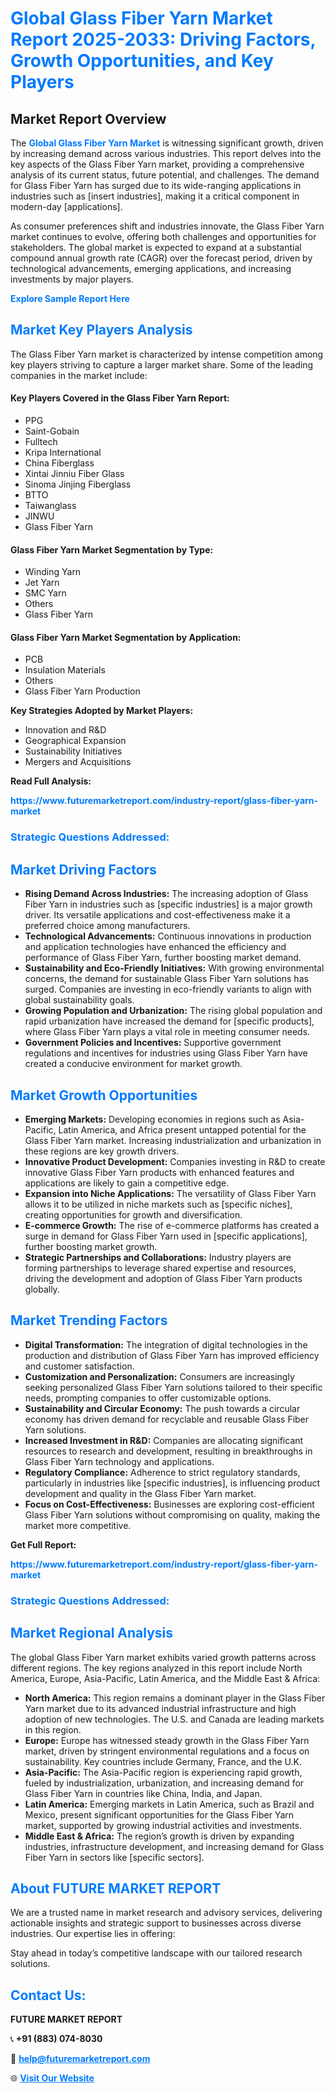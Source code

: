 <h1 style="color: #007BFF;">Global Glass Fiber Yarn Market Report 2025-2033: Driving Factors, Growth Opportunities, and Key Players</h1>

<section id="overview">
<h2>Market Report Overview</h2>
<p>The <a href="https://www.futuremarketreport.com/industry-report/glass-fiber-yarn-market" style="color: #007BFF; text-decoration: none;"><strong>Global Glass Fiber Yarn Market</strong></a> is witnessing significant growth, driven by increasing demand across various industries. This report delves into the key aspects of the Glass Fiber Yarn market, providing a comprehensive analysis of its current status, future potential, and challenges. The demand for Glass Fiber Yarn has surged due to its wide-ranging applications in industries such as [insert industries], making it a critical component in modern-day [applications].</p>
<p>As consumer preferences shift and industries innovate, the Glass Fiber Yarn market continues to evolve, offering both challenges and opportunities for stakeholders. The global market is expected to expand at a substantial compound annual growth rate (CAGR) over the forecast period, driven by technological advancements, emerging applications, and increasing investments by major players.</p>
</section>

<section id="overview">
<p><a href="https://www.futuremarketreport.com/request-sample/reportId=110586" style="color: #007BFF; text-decoration: none;"><strong>Explore Sample Report Here</strong></a></p>
</section>

<section id="key-players">
<h2 style="color: #007BFF;">Market Key Players Analysis</h2>
<p>The Glass Fiber Yarn market is characterized by intense competition among key players striving to capture a larger market share. Some of the leading companies in the market include:</p>
<h4>Key Players Covered in the Glass Fiber Yarn Report:</h4>
<ul><li>PPG</li><li>Saint-Gobain</li><li>Fulltech</li><li>Kripa International</li><li>China Fiberglass</li><li>Xintai Jinniu Fiber Glass</li><li>Sinoma Jinjing Fiberglass</li><li>BTTO</li><li>Taiwanglass</li><li>JINWU</li><li>Glass Fiber Yarn</li></ul>
<h4>Glass Fiber Yarn Market Segmentation by Type:</h4>
<ul><li>Winding Yarn</li><li>Jet Yarn</li><li>SMC Yarn</li><li>Others</li><li>Glass Fiber Yarn</li></ul>

<h4>Glass Fiber Yarn Market Segmentation by Application:</h4>
<ul><li>PCB</li><li>Insulation Materials</li><li>Others</li><li>Glass Fiber Yarn Production</li></ul>
<p><strong>Key Strategies Adopted by Market Players:</strong></p>
<ul>
<li>Innovation and R&D</li>
<li>Geographical Expansion</li>
<li>Sustainability Initiatives</li>
<li>Mergers and Acquisitions</li>
</ul>
</section>

<section>
<p><strong>Read Full Analysis: </strong></p><a href="https://www.futuremarketreport.com/industry-report/glass-fiber-yarn-market" style="color: #007BFF; text-decoration: none;"><strong>https://www.futuremarketreport.com/industry-report/glass-fiber-yarn-market</strong></a>
<h3 style="color: #007BFF;">Strategic Questions Addressed:</h3>
</section>

<section id="driving-factors">
<h2 style="color: #007BFF;">Market Driving Factors</h2>
<ul>
<li><strong>Rising Demand Across Industries:</strong> The increasing adoption of Glass Fiber Yarn in industries such as [specific industries] is a major growth driver. Its versatile applications and cost-effectiveness make it a preferred choice among manufacturers.</li>
<li><strong>Technological Advancements:</strong> Continuous innovations in production and application technologies have enhanced the efficiency and performance of Glass Fiber Yarn, further boosting market demand.</li>
<li><strong>Sustainability and Eco-Friendly Initiatives:</strong> With growing environmental concerns, the demand for sustainable Glass Fiber Yarn solutions has surged. Companies are investing in eco-friendly variants to align with global sustainability goals.</li>
<li><strong>Growing Population and Urbanization:</strong> The rising global population and rapid urbanization have increased the demand for [specific products], where Glass Fiber Yarn plays a vital role in meeting consumer needs.</li>
<li><strong>Government Policies and Incentives:</strong> Supportive government regulations and incentives for industries using Glass Fiber Yarn have created a conducive environment for market growth.</li>
</ul>
</section>

<section id="growth-opportunities">
<h2 style="color: #007BFF;">Market Growth Opportunities</h2>
<ul>
<li><strong>Emerging Markets:</strong> Developing economies in regions such as Asia-Pacific, Latin America, and Africa present untapped potential for the Glass Fiber Yarn market. Increasing industrialization and urbanization in these regions are key growth drivers.</li>
<li><strong>Innovative Product Development:</strong> Companies investing in R&D to create innovative Glass Fiber Yarn products with enhanced features and applications are likely to gain a competitive edge.</li>
<li><strong>Expansion into Niche Applications:</strong> The versatility of Glass Fiber Yarn allows it to be utilized in niche markets such as [specific niches], creating opportunities for growth and diversification.</li>
<li><strong>E-commerce Growth:</strong> The rise of e-commerce platforms has created a surge in demand for Glass Fiber Yarn used in [specific applications], further boosting market growth.</li>
<li><strong>Strategic Partnerships and Collaborations:</strong> Industry players are forming partnerships to leverage shared expertise and resources, driving the development and adoption of Glass Fiber Yarn products globally.</li>
</ul>
</section>

<section id="trending-factors">
<h2 style="color: #007BFF;">Market Trending Factors</h2>
<ul>
<li><strong>Digital Transformation:</strong> The integration of digital technologies in the production and distribution of Glass Fiber Yarn has improved efficiency and customer satisfaction.</li>
<li><strong>Customization and Personalization:</strong> Consumers are increasingly seeking personalized Glass Fiber Yarn solutions tailored to their specific needs, prompting companies to offer customizable options.</li>
<li><strong>Sustainability and Circular Economy:</strong> The push towards a circular economy has driven demand for recyclable and reusable Glass Fiber Yarn solutions.</li>
<li><strong>Increased Investment in R&D:</strong> Companies are allocating significant resources to research and development, resulting in breakthroughs in Glass Fiber Yarn technology and applications.</li>
<li><strong>Regulatory Compliance:</strong> Adherence to strict regulatory standards, particularly in industries like [specific industries], is influencing product development and quality in the Glass Fiber Yarn market.</li>
<li><strong>Focus on Cost-Effectiveness:</strong> Businesses are exploring cost-efficient Glass Fiber Yarn solutions without compromising on quality, making the market more competitive.</li>
</ul>
</section>

<section>
<p><strong>Get Full Report: </strong></p><a href="https://www.futuremarketreport.com/industry-report/glass-fiber-yarn-market" style="color: #007BFF; text-decoration: none;"><strong>https://www.futuremarketreport.com/industry-report/glass-fiber-yarn-market</strong></a>
<h3 style="color: #007BFF;">Strategic Questions Addressed:</h3>
</section>


<section id="regional-analysis">
<h2 style="color: #007BFF;">Market Regional Analysis</h2>
<p>The global Glass Fiber Yarn market exhibits varied growth patterns across different regions. The key regions analyzed in this report include North America, Europe, Asia-Pacific, Latin America, and the Middle East & Africa:</p>
<ul>
<li><strong>North America:</strong> This region remains a dominant player in the Glass Fiber Yarn market due to its advanced industrial infrastructure and high adoption of new technologies. The U.S. and Canada are leading markets in this region.</li>
<li><strong>Europe:</strong> Europe has witnessed steady growth in the Glass Fiber Yarn market, driven by stringent environmental regulations and a focus on sustainability. Key countries include Germany, France, and the U.K.</li>
<li><strong>Asia-Pacific:</strong> The Asia-Pacific region is experiencing rapid growth, fueled by industrialization, urbanization, and increasing demand for Glass Fiber Yarn in countries like China, India, and Japan.</li>
<li><strong>Latin America:</strong> Emerging markets in Latin America, such as Brazil and Mexico, present significant opportunities for the Glass Fiber Yarn market, supported by growing industrial activities and investments.</li>
<li><strong>Middle East & Africa:</strong> The region’s growth is driven by expanding industries, infrastructure development, and increasing demand for Glass Fiber Yarn in sectors like [specific sectors].</li>
</ul>
</section>

<footer>
<h2 style="color: #007BFF;">About FUTURE MARKET REPORT</h2>
<p>We are a trusted name in market research and advisory services, delivering actionable insights and strategic support to businesses across diverse industries. Our expertise lies in offering:</p>

<p>Stay ahead in today’s competitive landscape with our tailored research solutions.</p>

<h2 style="color: #007BFF;">Contact Us:</h2>
<p><strong>FUTURE MARKET REPORT</strong></p>
<p>📞 <strong>+91 (883) 074-8030</strong></p>
<p>📧 <strong><a href="mailto:help@futuremarketreport.com" style="color: #007BFF;">help@futuremarketreport.com</a></strong></p>
<p>🌐 <strong><a href="https://www.futuremarketreport.com/" style="color: #007BFF;">Visit Our Website</a></strong></p>
</footer>